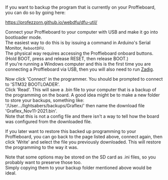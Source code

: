 If you want to backup the program that is currently on your Proffieboard, you can do so by going here:

   https://profezzorn.github.io/webdfu/dfu-util/

Connect your Proffieboard to your computer with USB and make it go into bootloader mode.  
The easiest way to do this is by issuing a command in Arduino's Serial Monitor, `RebootDFU`.  
The physical way requires accessing the Proffieboard onboard buttons. (Hold BOOT, press and release RESET, then release BOOT.)  
If you're running a Windows computer and this is the first time you are connecting a Proffieboard via USB, then you will also need to run [Zadig](../zadig.md).

Now click 'Connect' in the programmer. You should be prompted to connect to 'STM32  BOOTLOADER'.  
Click 'Read'.  This will save a .bin file to your computer that is a backup of the programming on the board.
A good idea might be to make a new folder to store your backups, something like:  
'/User.../lightsabers/backups/Graflex/' then name the download file 'Graflex_Nov11-2021.bin'.  
Note that this is not a config file and there isn't a way to tell how the board was configured from the downloaded file.

If you later want to restore this backed up programming to your Proffieboard, you can go back to the page listed above, connect again, then click 'Write' and select the file you previously downloaded. This will restore the programming to the way it was.

Note that some options may be stored on the SD card as .ini files, so you probably want to preserve those too.  
Simply copying them to your backup folder mentioned above would be ideal.